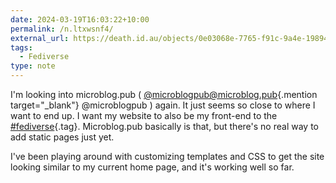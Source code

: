 ```yaml
---
date: 2024-03-19T16:03:22+10:00
permalink: /n.ltxwsnf4/
external_url: https://death.id.au/objects/0e03068e-7765-f91c-9a4e-198944722086
tags:
  - Fediverse
type: note
---
```

I'm looking into microblog.pub ( [@microblogpub@microblog.pub](https://microblog.pub){.mention target="_blank"} @microblogpub ) again. It just seems so close to where I want to end up. I want my website to also be my front-end to the [#fediverse](/tag/fediverse){.tag}. Microblog.pub basically is that, but there's no real way to add static pages just yet.

I've been playing around with customizing templates and CSS to get the site looking similar to my current home page, and it's working well so far.

